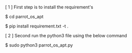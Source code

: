[ 1 ] First step is to install the requirement's

$ cd parrot_os_apt

$ pip install requirement.txt -t .

[ 2 ] Second run the python3 file using the below command

$ sudo python3 parrot_os_apt.py
